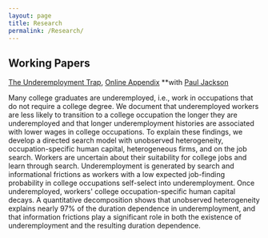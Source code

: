 ```yaml
---
layout: page
title: Research
permalink: /Research/
---
```



## Working Papers

[The Underemployment Trap](https://www.dropbox.com/s/uljorbz1iqr1iyy/DurDep.pdf?dl=0), [Online Appendix](https://www.dropbox.com/s/pqnjcjh3el1n4mn/DurDep_App.pdf?dl=0)
**with [Paul Jackson](https://www.paulgjackson.com/)

Many college graduates are underemployed, i.e., work in occupations that do not require a college degree. We document that underemployed workers are less likely to transition to a college occupation the longer they are underemployed and that longer underemployment histories are associated with lower wages in college occupations. To explain these findings, we develop a directed search model with unobserved heterogeneity, occupation-specific human capital, heterogeneous firms, and on the job search. Workers are uncertain about their suitability for college jobs and learn through search. Underemployment is generated by search and informational frictions as workers with a low expected job-finding probability in college occupations self-select into underemployment. Once underemployed, workers' college occupation-specific human capital decays. A quantitative decomposition shows that unobserved heterogeneity explains nearly 97% of the duration dependence in underemployment, and that information frictions play a significant role in both the existence of underemployment and the resulting duration dependence. 

